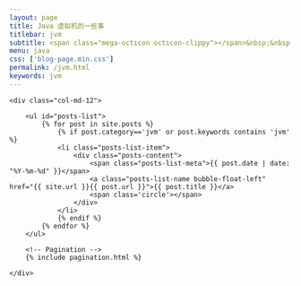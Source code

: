 ```yaml
---
layout: page
title: Java 虚拟机的一些事
titlebar: jvm
subtitle: <span class="mega-octicon octicon-clippy"></span>&nbsp;&nbsp; Java 虚拟机的一些事
menu: java
css: ['blog-page.min.css']
permalink: /jvm.html
keywords: jvm
---
```


<div class="row">

    <div class="col-md-12">

        <ul id="posts-list">
            {% for post in site.posts %}
                {% if post.category=='jvm' or post.keywords contains 'jvm' %}
                <li class="posts-list-item">
                    <div class="posts-content">
                        <span class="posts-list-meta">{{ post.date | date: "%Y-%m-%d" }}</span>
                        <a class="posts-list-name bubble-float-left" href="{{ site.url }}{{ post.url }}">{{ post.title }}</a>
                        <span class='circle'></span>
                    </div>
                </li>
                {% endif %}
            {% endfor %}
        </ul> 

        <!-- Pagination -->
        {% include pagination.html %}

    </div>

</div>
<script>
    $(document).ready(function(){

        // Enable bootstrap tooltip
        $("body").tooltip({ selector: '[data-toggle=tooltip]' });

    });
</script>